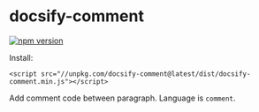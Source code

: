 # docsify-comment

[![npm version](https://img.shields.io/npm/v/docsify-comment.svg?style=flat)](https://www.npmjs.com/package/docsify-comment)

Install:

```
<script src="//unpkg.com/docsify-comment@latest/dist/docsify-comment.min.js"></script>
```

Add comment code between paragraph. Language is `comment`.
